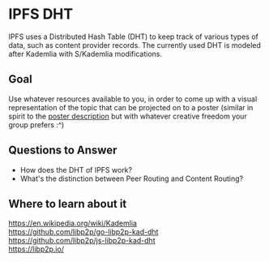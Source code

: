 # IPFS DHT

IPFS uses a Distributed Hash Table (DHT) to keep track of various types of data, such as content provider records. The currently used DHT is modeled after Kademlia with S/Kademlia modifications.

## Goal

Use whatever resources available to you, in order to come up with a visual representation of the topic that can be projected on to a poster (similar in spirit to the [poster description](README.md#description) but with whatever creative freedom your group prefers :^)

## Questions to Answer

- How does the DHT of IPFS work?
- What's the distinction between Peer Routing and Content Routing?

## Where to learn about it

<https://en.wikipedia.org/wiki/Kademlia>  
<https://github.com/libp2p/go-libp2p-kad-dht>  
<https://github.com/libp2p/js-libp2p-kad-dht>  
<https://libp2p.io/>
